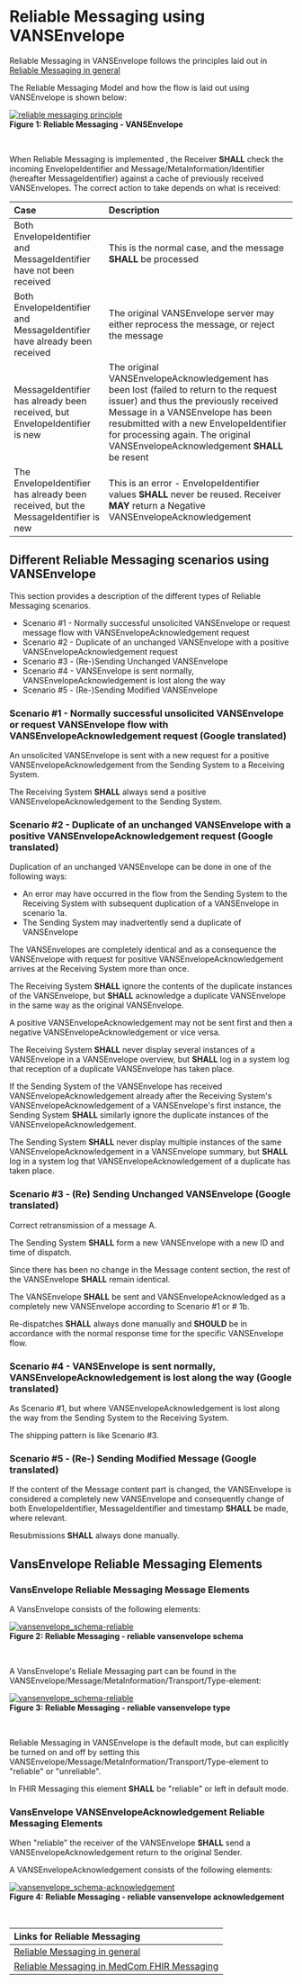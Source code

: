 # Reliable Messaging using VANSEnvelope

Reliable Messaging in VANSEnvelope follows the principles laid out in [Reliable Messaging in general](Reliable_Messaging-In-General.md)

The Reliable Messaging Model and how the flow is laid out using VANSEnvelope is shown below:

<figure style="margin-left: 0px; margin-right: 0px; width: 100%;">
<a href="../images/reliable-messaging-vansenvelope_1160x625.png" target="_blank"> <img src="../images/reliable-messaging-vansenvelope_1160x625.png" alt="reliable messaging principle" style="width:auto; margin-left:0px; margin-right:0px;" id="Fig1"></a>
<figcaption text-align="left"><b>Figure 1: Reliable Messaging - VANSEnvelope </b></figcaption>
</figure>
<br>

When Reliable Messaging is implemented , the Receiver **SHALL** check the incoming EnvelopeIdentifier and Message/MetaInformation/Identifier (hereafter MessageIdentifier) against a cache of previously received VANSEnvelopes. The correct action to take depends on what is received:

| Case                                                            | Description                 |
|:----------------------------------------------------------------|:---------------------------|
| Both EnvelopeIdentifier and MessageIdentifier have not been received       | This is the normal case, and the message **SHALL** be processed            |
| Both EnvelopeIdentifier and MessageIdentifier have already been received   | The original VANSEnvelope server may either reprocess the message, or reject the message|
| MessageIdentifier has already been received, but EnvelopeIdentifier is new | The original VANSEnvelopeAcknowledgement has been lost (failed to return to the request issuer) and thus the previously received Message in a VANSEnvelope has been resubmitted with a new EnvelopeIdentifier for processing again. The original VANSEnvelopeAcknowledgement **SHALL** be resent|
| The EnvelopeIdentifier has already been received, but the MessageIdentifier is new | This is an error - EnvelopeIdentifier values **SHALL** never be reused. Receiver **MAY** return a Negative VANSEnvelopeAcknowledgement|

## Different Reliable Messaging scenarios using VANSEnvelope

This section provides a description of the different types of Reliable Messaging scenarios.

- Scenario #1 - Normally successful unsolicited  VANSEnvelope or request message flow with VANSEnvelopeAcknowledgement request
- Scenario #2 - Duplicate of an unchanged VANSEnvelope with a positive VANSEnvelopeAcknowledgement request
- Scenario #3 - (Re-)Sending Unchanged VANSEnvelope
- Scenario #4 - VANSEnvelope is sent normally, VANSEnvelopeAcknowledgement is lost along the way
- Scenario #5 - (Re-)Sending Modified VANSEnvelope

### Scenario #1 - Normally successful unsolicited  VANSEnvelope or request VANSEnvelope flow with VANSEnvelopeAcknowledgement request (Google translated)

An unsolicited  VANSEnvelope is sent with a new request for a positive VANSEnvelopeAcknowledgement from the Sending System to a Receiving System.

The Receiving System **SHALL** always send a positive VANSEnvelopeAcknowledgement to the Sending System.

### Scenario #2 - Duplicate of an unchanged VANSEnvelope with a positive VANSEnvelopeAcknowledgement request (Google translated)

Duplication of an unchanged VANSEnvelope can be done in one of the following ways:

- An error may have occurred in the flow from the Sending System to the Receiving System with subsequent duplication of a VANSEnvelope in scenario 1a.
- The Sending System may inadvertently send a duplicate of VANSEnvelope

The VANSEnvelopes are completely identical and as a consequence the VANSEnvelope with request for positive VANSEnvelopeAcknowledgement arrives at the Receiving System more than once.

The Receiving System **SHALL** ignore the contents of the duplicate instances of the VANSEnvelope, but **SHALL** acknowledge a duplicate VANSEnvelope in the same way as the original VANSEnvelope. 

A positive VANSEnvelopeAcknowledgement may not be sent first and then a negative VANSEnvelopeAcknowledgement or vice versa. 

The Receiving System **SHALL** never display several instances of a VANSEnvelope in a VANSEnvelope overview, but **SHALL** log in a system log that reception of a duplicate VANSEnvelope has taken place. 

If the Sending System of the VANSEnvelope has received VANSEnvelopeAcknowledgement already after the Receiving System's VANSEnvelopeAcknowledgement of a VANSEnvelope's first instance, the Sending System **SHALL** similarly ignore the duplicate instances of the VANSEnvelopeAcknowledgement. 

The Sending System **SHALL** never display multiple instances of the same VANSEnvelopeAcknowledgement in a VANSEnvelope summary, but **SHALL** log in a system log that VANSEnvelopeAcknowledgement of a duplicate has taken place.

### Scenario #3 - (Re) Sending Unchanged VANSEnvelope (Google translated)

Correct retransmission of a message A.

The Sending System **SHALL** form a new VANSEnvelope with a new ID and time of dispatch. 

Since there has been no change in the Message content section, the rest of the VANSEnvelope **SHALL** remain identical.

The VANSEnvelope **SHALL** be sent and VANSEnvelopeAcknowledged as a completely new VANSEnvelope according to Scenario #1 or # 1b.

Re-dispatches **SHALL** always done manually and **SHOULD** be in accordance with the normal response time for the specific VANSEnvelope flow.

### Scenario #4 - VANSEnvelope is sent normally, VANSEnvelopeAcknowledgement is lost along the way (Google translated)

As Scenario #1, but where VANSEnvelopeAcknowledgement is lost along the way from the Sending System to the Receiving System.

The shipping pattern is like Scenario #3.

### Scenario #5 - (Re-) Sending Modified Message (Google translated)

If the content of the Message content part is changed, the VANSEnvelope is considered a completely new VANSEnvelope and consequently change of both EnvelopeIdentifier, MessageIdentifier and timestamp **SHALL** be made, where relevant.

Resubmissions **SHALL** always done manually.

## VansEnvelope Reliable Messaging Elements

### VansEnvelope Reliable Messaging Message Elements

A VansEnvelope consists of the following elements:

<figure style="margin-left: 0px; margin-right: 0px; width: 100%;">
<a href="../images/vansenvelope_schema-reliable.png" target="_blank"> <img src="../images/vansenvelope_schema-reliable.png" alt="vansenvelope_schema-reliable" style="width:auto; margin-left:0px; margin-right:0px;" id="Fig2"></a>
<figcaption text-align="left"><b>Figure 2: Reliable Messaging - reliable vansenvelope schema </b></figcaption>
</figure>
<br>

A VansEnvelope's Reliale Messaging part can be found in the VANSEnvelope/Message/MetaInformation/Transport/Type-element:

<figure style="margin-left: 0px; margin-right: 0px; width: 100%;">
<a href="../images/vansenvelope_schema-reliable-type.png" target="_blank"> <img src="../images/vansenvelope_schema-reliable-type.png" alt="vansenvelope_schema-reliable" style="width:auto; margin-left:0px; margin-right:0px;" id="Fig3"></a>
<figcaption text-align="left"><b>Figure 3: Reliable Messaging - reliable vansenvelope type </b></figcaption>
</figure>
<br>

Reliable Messaging in VANSEnvelope is the default mode, but can explicitly be turned on and off by setting this VANSEnvelope/Message/MetaInformation/Transport/Type-element to "reliable" or "unreliable".

In FHIR Messaging this element **SHALL** be "reliable" or left in default mode.

### VansEnvelope VANSEnvelopeAcknowledgement Reliable Messaging Elements

When "reliable" the receiver of the VANSEnvelope **SHALL** send a VANSEnvelopeAcknowledgement return to the original Sender.

A VANSEnvelopeAcknowledgement consists of the following elements:

<figure style="margin-left: 0px; margin-right: 0px; width: 100%;">
<a href="../images/vansenvelope_schema-acknowledgement.png" target="_blank"> <img src="../images/vansenvelope_schema-acknowledgement.png" alt="vansenvelope_schema-acknowledgement" style="width:auto; margin-left:0px; margin-right:0px;" id="Fig4"></a>
<figcaption text-align="left"><b>Figure 4: Reliable Messaging - reliable vansenvelope acknowledgement </b></figcaption>
</figure>
<br>

| Links for Reliable Messaging|
|:---|
|[Reliable Messaging in general](Reliable_Messaging-In-General.md)|
|[Reliable Messaging in MedCom FHIR Messaging](Reliable_Messaging-FHIR.md)|

